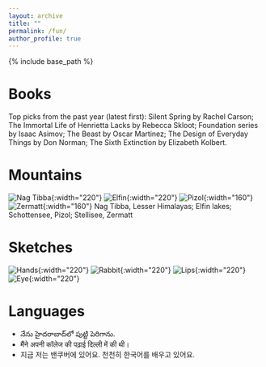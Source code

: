 ```yaml
---
layout: archive
title: ""
permalink: /fun/
author_profile: true
---
```


{% include base_path %}


Books
======
Top picks from the past year (latest first):
Silent Spring by Rachel Carson; The Immortal Life of Henrietta Lacks by Rebecca Skloot; Foundation series by Isaac Asimov; The Beast by Oscar Martinez; The Design of Everyday Things by Don Norman; The Sixth Extinction by Elizabeth Kolbert.


Mountains
======

<!---
![Mt Arrowsmith, Vancouver Island](/images/adv-Mount_Arrowsmith.jpeg){: width="200" }
--->

<!---
| ![Nag Tibba, Lesser Himalayas](/images/adv-Nag_Tibba2.jpeg){:width="220"} | ![Elfin lakes](/images/adv-elfin.jpeg){:width="220"} | ![Schottensee, Pizol](/images/adv-Pizol.jpeg){:width="160"} | ![Stellisee, Zermatt](/images/adv-Stellisee_Zermatt.jpeg){:width="160"} |
| :--: | :--: | :--: | :--: |
| *Nag Tibba, Lesser Himalayas* | *Elfin lakes* | *Schottensee, Pizol* | *Stellisee, Zermatt* |
--->

![Nag Tibba](/images/adv-Nag_Tibba2.jpeg){:width="220"} ![Elfin](/images/adv-elfin.jpeg){:width="220"} ![Pizol](/images/adv-Pizol.jpeg){:width="160"} ![Zermatt](/images/adv-Stellisee_Zermatt.jpeg){:width="160"}
Nag Tibba, Lesser Himalayas; Elfin lakes; Schottensee, Pizol; Stellisee, Zermatt

Sketches
======
![Hands](/images/art-hands.jpeg){:width="220"} ![Rabbit](/images/art-rabbit.jpeg){:width="220"} ![Lips](/images/art-lips.jpeg){:width="220"} ![Eye](/images/art-eye.JPG){:width="220"}


Languages
======
* నేను హైదరాబాద్‌లో పుట్టి పెరిగాను.
* मैंने अपनी कॉलेज की पढ़ाई दिल्ली में की थी।
* 지금 저는 밴쿠버에 있어요. 천천히 한국어를 배우고 있어요.
